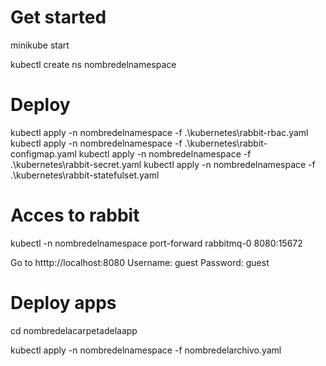# Get started

minikube start

kubectl create ns nombredelnamespace

# Deploy

kubectl apply -n nombredelnamespace -f .\kubernetes\rabbit-rbac.yaml
kubectl apply -n nombredelnamespace -f .\kubernetes\rabbit-configmap.yaml
kubectl apply -n nombredelnamespace -f .\kubernetes\rabbit-secret.yaml
kubectl apply -n nombredelnamespace -f .\kubernetes\rabbit-statefulset.yaml

# Acces to rabbit

kubectl -n nombredelnamespace port-forward rabbitmq-0 8080:15672

Go to htttp://localhost:8080
Username: guest
Password: guest

# Deploy apps

cd nombredelacarpetadelaapp

kubectl apply -n nombredelnamespace -f nombredelarchivo.yaml
